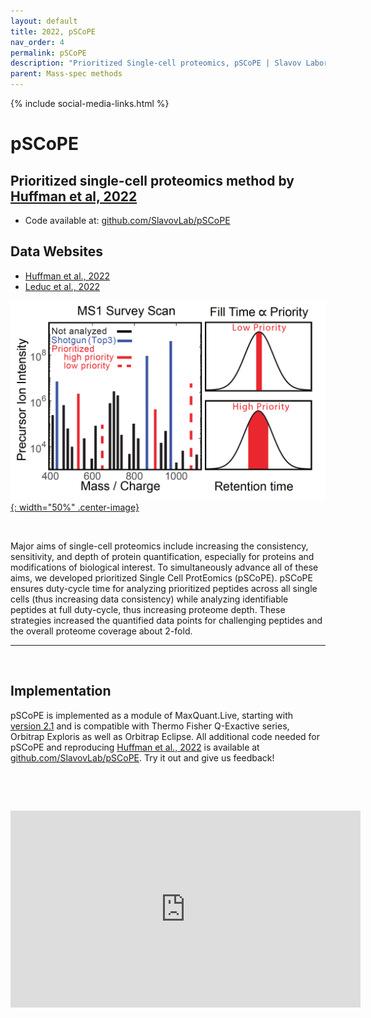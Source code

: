 ```yaml
---
layout: default
title: 2022, pSCoPE
nav_order: 4
permalink: pSCoPE
description: "Prioritized Single-cell proteomics, pSCoPE | Slavov Laboratory"
parent: Mass-spec methods
---
```

{% include social-media-links.html %}

# pSCoPE

## Prioritized single-cell proteomics method by [Huffman et al, 2022][pSCoPE_Preprint]
 * Code available at: [github.com/SlavovLab/pSCoPE](https://github.com/SlavovLab/pSCoPE)

## Data Websites
 * [Huffman et al., 2022](https://scp.slavovlab.net/Huffman_et_al_2022)
 * [Leduc et al., 2022](https://scp.slavovlab.net/Leduc_et_al_2022)

 [![pSCoPE](Figs/pSCoPE.png){: width="50%" .center-image}][pSCoPE_Preprint]


&nbsp;

Major aims of single-cell proteomics include increasing the consistency, sensitivity, and depth of protein quantification, especially for proteins and modifications of biological interest. To simultaneously advance all of these aims, we developed prioritized Single Cell ProtEomics (pSCoPE). pSCoPE ensures duty-cycle time for analyzing prioritized peptides across all single cells (thus increasing data consistency) while analyzing identifiable peptides at full duty-cycle, thus increasing proteome depth. These strategies increased the quantified data points for challenging peptides and the overall proteome coverage about 2-fold.

---



&nbsp;

## Implementation
pSCoPE is implemented as a module of MaxQuant.Live, starting with [version 2.1](http://www.maxquant.live) and is compatible with Thermo Fisher Q-Exactive series, Orbitrap Exploris as well as Orbitrap Eclipse.  All additional code needed for pSCoPE and reproducing [Huffman et al., 2022][pSCoPE_Preprint] is available at [github.com/SlavovLab/pSCoPE](https://github.com/SlavovLab/pSCoPE). Try it out and give us feedback!

&nbsp;  

&nbsp;

<iframe width="560" height="315" src="https://www.youtube.com/embed/SP0x3gAALtg" title="YouTube video player" frameborder="0" allow="accelerometer; autoplay; clipboard-write; encrypted-media; gyroscope; picture-in-picture" allowfullscreen></iframe>

&nbsp;  

&nbsp;

&nbsp;


&nbsp;

&nbsp;

[pSCoPE_Preprint]: https://www.biorxiv.org/content/10.1101/2022.03.16.484655v1 "Prioritized Single Cell ProtEomics by Mass-Spectrometry enables high-throughput targeted proteomics"

&nbsp;

&nbsp;

&nbsp;

&nbsp;

&nbsp;

&nbsp;

&nbsp;

&nbsp;

&nbsp;

&nbsp;

&nbsp;
